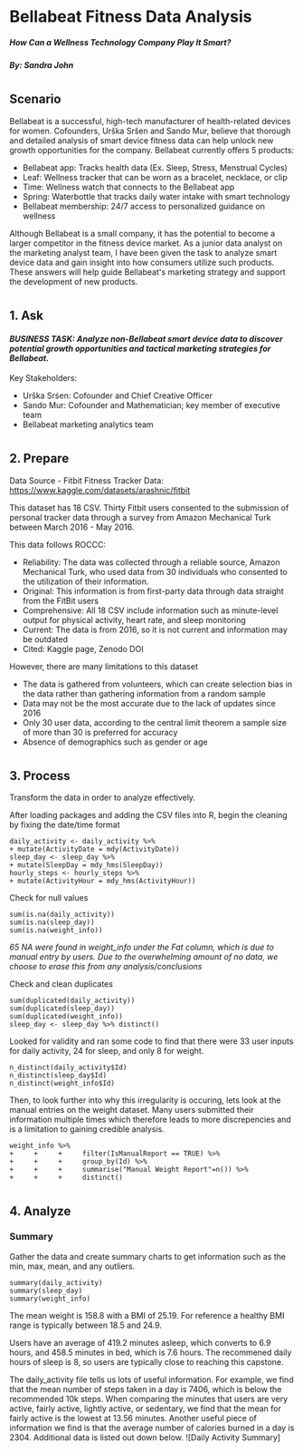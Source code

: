 # Bellabeat Fitness Data Analysis
##### How Can a Wellness Technology Company Play It Smart?
##### By: Sandra John
#

## Scenario
Bellabeat is a successful, high-tech manufacturer of health-related devices for women. Cofounders, Urška Sršen and Sando Mur, believe that thorough and detailed analysis of smart device fitness data can help unlock new growth opportunities for the company. 
Bellabeat currently offers 5 products: 
- Bellabeat app: Tracks health data (Ex. Sleep, Stress, Menstrual Cycles)
- Leaf: Wellness tracker that can be worn as a bracelet, necklace, or clip
- Time: Wellness watch that connects to the Bellabeat app
- Spring: Waterbottle that tracks daily water intake with smart technology
- Bellabeat membership: 24/7 access to personalized guidance on wellness

Although Bellabeat is a small company, it has the potential to become a larger competitor in the fitness device market. As a junior data analyst on the marketing analyst team, I have been given the task to analyze smart device data and gain insight into how consumers utilize such products. These answers will help guide Bellabeat's marketing strategy and support the development of new products. 

#

## 1. Ask
#### *BUSINESS TASK: Analyze non-Bellabeat smart device data to discover potential growth opportunities and tactical marketing strategies for Bellabeat.* ####

Key Stakeholders:
- Urška Srśen: Cofounder and Chief Creative Officer
- Sando Mur: Cofounder and Mathematician; key member of executive team
- Bellabeat marketing analytics team

#

## 2. Prepare
Data Source - Fitbit Fitness Tracker Data: https://www.kaggle.com/datasets/arashnic/fitbit

This dataset has 18 CSV. Thirty Fitbit users consented to the submission of personal tracker data through a survey from Amazon Mechanical Turk between March 2016 - May 2016. 

This data follows ROCCC:
- Reliability: The data was collected through a reliable source, Amazon Mechanical Turk, who used data from 30   individuals who consented to the utilization of their information.
- Original: This information is from first-party data through data straight from the FitBit users
- Comprehensive: All 18 CSV include information such as minute-level output for physical activity, heart rate, and sleep monitoring
- Current: The data is from 2016, so it is not current and information may be outdated
- Cited: Kaggle page, Zenodo DOI

However, there are many limitations to this dataset
- The data is gathered from volunteers, which can create selection bias in the data rather than gathering information from a random sample
- Data may not be the most accurate due to the lack of updates since 2016
- Only 30 user data, according to the central limit theorem a sample size of more than 30 is preferred for accuracy
- Absence of demographics such as gender or age

#

## 3. Process
Transform the data in order to analyze effectively.

After loading packages and adding the CSV files into R, begin the cleaning by fixing the date/time format
```
daily_activity <- daily_activity %>%
+ mutate(ActivityDate = mdy(ActivityDate))
sleep_day <- sleep_day %>%
+ mutate(SleepDay = mdy_hms(SleepDay))
hourly_steps <- hourly_steps %>%
+ mutate(ActivityHour = mdy_hms(ActivityHour))
```

Check for null values
```
sum(is.na(daily_activity))
sum(is.na(sleep_day))
sum(is.na(weight_info))
```
*65 NA were found in weight_info under the Fat column, which is due to manual entry by users. Due to the overwhelming amount of no data, we choose to erase this from any analysis/conclusions*

Check and clean duplicates
```
sum(duplicated(daily_activity))
sum(duplicated(sleep_day))
sum(duplicated(weight_info))
sleep_day <- sleep_day %>% distinct()
```

Looked for validity and ran some code to find that there were 33 user inputs for daily activity, 24 for sleep, and only 8 for weight. 
```
n_distinct(daily_activity$Id) 
n_distinct(sleep_day$Id) 
n_distinct(weight_info$Id)
```
Then, to look further into why this irregularity is occuring, lets look at the manual entries on the weight dataset. Many users submitted their information multiple times which therefore leads to more discrepencies and is a limitation to gaining credible analysis. 
```
weight_info %>% 
+     +     +     filter(IsManualReport == TRUE) %>% 
+     +     +     group_by(Id) %>% 
+     +     +     summarise("Manual Weight Report"=n()) %>%
+     +     +     distinct()
```

#

## 4. Analyze

### Summary
Gather the data and create summary charts to get information such as the min, max, mean, and any outliers. 

```
summary(daily_activity)
summary(sleep_day)
summary(weight_info)
```

The mean weight is 158.8 with a BMI of 25.19. For reference a healthy BMI range is typically between 18.5 and 24.9.

Users have an average of 419.2 minutes asleep, which converts to 6.9 hours, and 458.5 minutes in bed, which is 7.6 hours. The recommened daily hours of sleep is 8, so users are typically close to reaching this capstone.

The daily_activity file tells us lots of useful information. For example, we find that the mean number of steps taken in a day is 7406, which is below the recommended 10k steps. When comparing the minutes that users are very active, fairly active, lightly active, or sedentary, we find that the mean for fairly active is the lowest at 13.56 minutes. Another useful piece of information we find is that the average number of calories burned in a day is 2304. Additional data is listed out down below. 
![Daily Activity Summary]


















 
